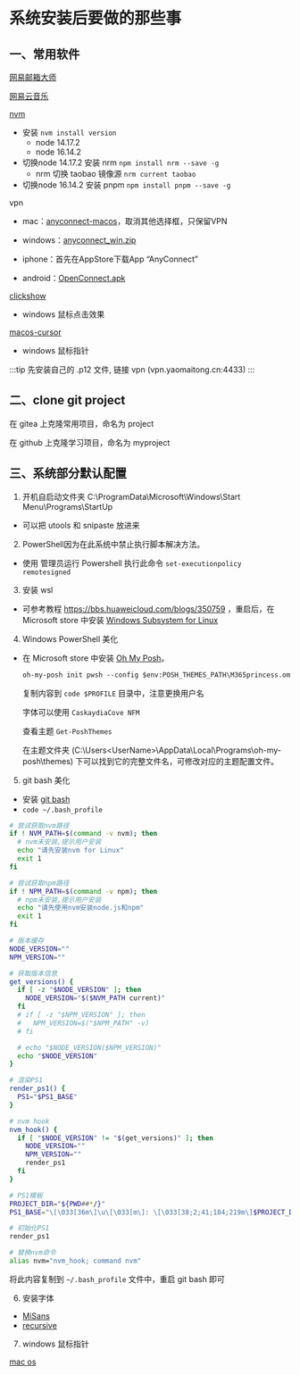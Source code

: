 # 系统安装后要做的那些事

## 一、常用软件

[网易邮箱大师](https://dashi.163.com/)

[网易云音乐](https://music.163.com/#/download)

[nvm](https://github.com/coreybutler/nvm-windows)
- 安装 `nvm install version`
    - node 14.17.2
    - node 16.14.2
- 切换node 14.17.2 安装 nrm `npm install nrm --save -g`
    - nrm 切换 taobao 镜像源 `nrm current taobao`
- 切换node 16.14.2 安装 pnpm `npm install pnpm --save -g`

vpn
- mac：[anyconnect-macos](https://cdnfile.yaomaitong.cn/vpn/anyconnect-macos-4.9.04053.dmg)，取消其他选择框，只保留VPN

- windows：[anyconnect_win.zip](https://cdnfile.yaomaitong.cn/vpn/anyconnect_win.zip)

- iphone：首先在AppStore下载App “AnyConnect”
- android：[OpenConnect.apk](https://cdnfile.yaomaitong.cn/vpn/OpenConnect-1.15-1152.apk)

[clickshow](https://github.com/cuiliang/ClickShow/releases/tag/1.4.1)
- windows 鼠标点击效果

[macos-cursor](https://zhutix.com/ico/macos-cursor-21/)

- windows 鼠标指针



:::tip 
先安装自己的 .p12 文件, 链接 vpn (vpn.yaomaitong.cn:4433)
:::


## 二、clone git project

在 gitea 上克隆常用项目，命名为 project

在 github 上克隆学习项目，命名为 myproject


## 三、系统部分默认配置

1. 开机自启动文件夹 C:\ProgramData\Microsoft\Windows\Start Menu\Programs\StartUp
- 可以把 utools 和 snipaste 放进来
2. PowerShell因为在此系统中禁止执行脚本解决方法。
- 使用 管理员运行  Powershell 执行此命令 `set-executionpolicy remotesigned`
3. 安装 wsl 
- 可参考教程 https://bbs.huaweicloud.com/blogs/350759 ，重启后，在 Microsoft store 中安装 [Windows Subsystem for Linux](https://apps.microsoft.com/store/detail/windows-subsystem-for-linux/9P9TQF7MRM4R)

4. Windows PowerShell 美化
- 在 Microsoft store 中安装 [Oh My Posh](https://ohmyposh.dev/)。
    ```txt
    oh-my-posh init pwsh --config $env:POSH_THEMES_PATH\M365princess.omp.json | Invoke-Expression
    ```
    复制内容到 `code $PROFILE` 目录中，注意更换用户名
    
    字体可以使用 `CaskaydiaCove NFM`

    查看主题 `Get-PoshThemes`
    
    在主题文件夹 (C:\Users\<UserName>\AppData\Local\Programs\oh-my-posh\themes) 下可以找到它的完整文件名，可修改对应的主题配置文件。

5. git bash 美化

- 安装 [git bash](https://git-scm.com/downloads)
- `code ~/.bash_profile`

```bash
# 尝试获取nvm路径
if ! NVM_PATH=$(command -v nvm); then
  # nvm未安装,提示用户安装
  echo "请先安装nvm for Linux"
  exit 1
fi

# 尝试获取npm路径  
if ! NPM_PATH=$(command -v npm); then
  # npm未安装,提示用户安装
  echo "请先使用nvm安装node.js和npm"
  exit 1
fi

# 版本缓存
NODE_VERSION=""
NPM_VERSION=""

# 获取版本信息
get_versions() {
  if [ -z "$NODE_VERSION" ]; then
    NODE_VERSION="$($NVM_PATH current)"
  fi
  # if [ -z "$NPM_VERSION" ]; then
  #   NPM_VERSION=$("$NPM_PATH" -v)
  # fi

  # echo "$NODE_VERSION($NPM_VERSION)"
  echo "$NODE_VERSION"
}

# 渲染PS1
render_ps1() {
  PS1="$PS1_BASE" 
}

# nvm hook
nvm_hook() {
  if [ "$NODE_VERSION" != "$(get_versions)" ]; then
    NODE_VERSION=""
    NPM_VERSION=""
    render_ps1
  fi
}

# PS1模板  
PROJECT_DIR="${PWD##*/}"
PS1_BASE="\[\033[36m\]\u\[\033[m\]: \[\033[38;2;41;184;219m\]$PROJECT_DIR\[\033[m\]\[\e[33m\]$(__git_ps1)\[\e[0m\] \$(get_versions) \[\033[38;2;35;209;139m\]➜\[\033[m\] "

# 初始化PS1
render_ps1

# 替换nvm命令
alias nvm="nvm_hook; command nvm"
```
将此内容复制到 `~/.bash_profile` 文件中，重启 git bash 即可

6. 安装字体

- [MiSans](https://web.vip.miui.com/page/info/mio/mio/detail?postId=33935854)
- [recursive](https://github.com/arrowtype/recursive)

7. windows 鼠标指针

[mac os](https://zhutix.com/ico/macos-cursor-21/)
